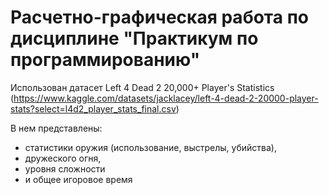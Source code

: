 # Расчетно-графическая работа по дисциплине "Практикум по программированию"

Использован датасет Left 4 Dead 2 20,000+ Player's Statistics (https://www.kaggle.com/datasets/jacklacey/left-4-dead-2-20000-player-stats?select=l4d2_player_stats_final.csv)

В нем представлены:
- статистики оружия (использование, выстрелы, убийства),
- дружеского огня,
- уровня сложности
- и общее игоровое время
